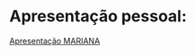 # Apresentação pessoal:

[Apresentação MARIANA](https://github.com/Mcsalme/Apresentacao/assets/111469327/1f0d1827-9f3e-4cb3-9950-bad314393378)
